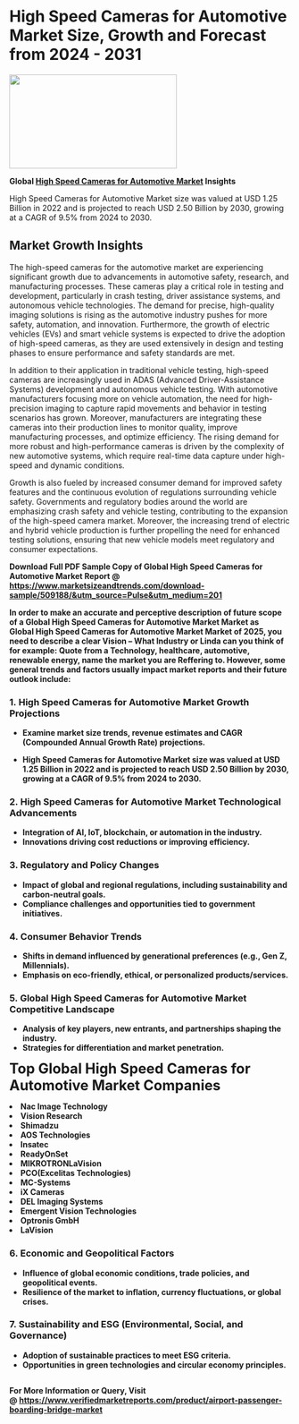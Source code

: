 <H1>High Speed Cameras for Automotive Market Size, Growth and Forecast from 2024 - 2031</H1><img class="aligncenter size-medium wp-image-584254" src="https://thirdeyenews.in/wp-content/uploads/2024/09/Global-Market-Research-300x168.jpeg" alt="" width="300" height="168" /><p><strong>Global&nbsp;<a href="https://www.marketsizeandtrends.com/download-sample/509188/&amp;utm_source=Pulse&amp;utm_medium=201">High Speed Cameras for Automotive Market</a> Insights</strong></p><p>High Speed Cameras for Automotive Market size was valued at USD 1.25 Billion in 2022 and is projected to reach USD 2.50 Billion by 2030, growing at a CAGR of 9.5% from 2024 to 2030.</p><p><h2>Market Growth Insights</h2> <p>The high-speed cameras for the automotive market are experiencing significant growth due to advancements in automotive safety, research, and manufacturing processes. These cameras play a critical role in testing and development, particularly in crash testing, driver assistance systems, and autonomous vehicle technologies. The demand for precise, high-quality imaging solutions is rising as the automotive industry pushes for more safety, automation, and innovation. Furthermore, the growth of electric vehicles (EVs) and smart vehicle systems is expected to drive the adoption of high-speed cameras, as they are used extensively in design and testing phases to ensure performance and safety standards are met.</p> <p><strong></strong></p> <p>In addition to their application in traditional vehicle testing, high-speed cameras are increasingly used in ADAS (Advanced Driver-Assistance Systems) development and autonomous vehicle testing. With automotive manufacturers focusing more on vehicle automation, the need for high-precision imaging to capture rapid movements and behavior in testing scenarios has grown. Moreover, manufacturers are integrating these cameras into their production lines to monitor quality, improve manufacturing processes, and optimize efficiency. The rising demand for more robust and high-performance cameras is driven by the complexity of new automotive systems, which require real-time data capture under high-speed and dynamic conditions.</p> <p>Growth is also fueled by increased consumer demand for improved safety features and the continuous evolution of regulations surrounding vehicle safety. Governments and regulatory bodies around the world are emphasizing crash safety and vehicle testing, contributing to the expansion of the high-speed camera market. Moreover, the increasing trend of electric and hybrid vehicle production is further propelling the need for enhanced testing solutions, ensuring that new vehicle models meet regulatory and consumer expectations.</p> <p><strong></p><p><span class=""><strong>Download Full PDF Sample Copy of Global High Speed Cameras for Automotive Market Report</strong> @ <a href="https://www.marketsizeandtrends.com/download-sample/509188/&amp;utm_source=Pulse&amp;utm_medium=201" target="_blank">https://www.marketsizeandtrends.com/download-sample/509188/&amp;utm_source=Pulse&amp;utm_medium=201</a></span></p><p>In order to make an accurate and perceptive description of future scope of a Global&nbsp;High Speed Cameras for Automotive Market Market as Global&nbsp;High Speed Cameras for Automotive Market Market of 2025, you need to describe a clear Vision &ndash; What Industry or Linda can you think of for example: Quote from a Technology, healthcare, automotive, renewable energy, name the market you are Reffering to. However, some general trends and factors usually impact market reports and their future outlook include:</p><h3>1.&nbsp;<strong>High Speed Cameras for Automotive Market Growth Projections</strong></h3><ul><li>Examine market size trends, revenue estimates and CAGR (Compounded Annual Growth Rate) projections.</li><li><p>High Speed Cameras for Automotive Market size was valued at USD 1.25 Billion in 2022 and is projected to reach USD 2.50 Billion by 2030, growing at a CAGR of 9.5% from 2024 to 2030.</p></li></ul><h3>2.&nbsp;<strong>High Speed Cameras for Automotive Market Technological Advancements</strong></h3><ul><li>Integration of AI, IoT, blockchain, or automation in the industry.</li><li>Innovations driving cost reductions or improving efficiency.</li></ul><h3>3.&nbsp;<strong>Regulatory and Policy Changes</strong></h3><ul><li>Impact of global and regional regulations, including sustainability and carbon-neutral goals.</li><li>Compliance challenges and opportunities tied to government initiatives.</li></ul><h3>4.&nbsp;<strong>Consumer Behavior Trends</strong></h3><ul><li>Shifts in demand influenced by generational preferences (e.g., Gen Z, Millennials).</li><li>Emphasis on eco-friendly, ethical, or personalized products/services.</li></ul><h3>5.&nbsp;<strong>Global High Speed Cameras for Automotive Market Competitive Landscape</strong></h3><ul><li>Analysis of key players, new entrants, and partnerships shaping the industry.</li><li>Strategies for differentiation and market penetration.</li></ul><p data-pm-slice="1 1 []"><span style="color: inherit; font-family: inherit; font-size: 25px;">Top Global High Speed Cameras for Automotive Market Companies</span></p><div class="" data-test-id=""><p><li>Nac Image Technology</li><li> Vision Research</li><li> Shimadzu</li><li> AOS Technologies</li><li> Insatec</li><li> ReadyOnSet</li><li> MIKROTRONLaVision</li><li> PCO(Excelitas Technologies)</li><li> MC-Systems</li><li> iX Cameras</li><li> DEL Imaging Systems</li><li> Emergent Vision Technologies</li><li> Optronis GmbH</li><li> LaVision</li></p></div><h3>6.&nbsp;<strong>Economic and Geopolitical Factors</strong></h3><ul><li>Influence of global economic conditions, trade policies, and geopolitical events.</li><li>Resilience of the market to inflation, currency fluctuations, or global crises.</li></ul><h3>7.&nbsp;<strong>Sustainability and ESG (Environmental, Social, and Governance)</strong></h3><ul><li>Adoption of sustainable practices to meet ESG criteria.</li><li>Opportunities in green technologies and circular economy principles.</li></ul><h2><strong style="font-size: 14px;">For More Information or Query, Visit @&nbsp;</strong><a style="background-color: #ffffff; font-size: 14px;" href="https://www.marketsizeandtrends.com/report/high-speed-cameras-for-automotive-market/" target="_blank">https://www.verifiedmarketreports.com/product/airport-passenger-boarding-bridge-market</a></h2>
